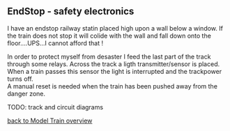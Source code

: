 <!DOCTYPE html>

<head>
</head>
<body>
<h2>EndStop - safety electronics</h2>
<p>I have an endstop railway statin placed high upon a wall below a window. If the train does not stop it will colide with the wall and fall down onto the floor....UPS...I cannot afford that !</p>
<p>In order to protect myself from desaster I feed the last part of the track through some relays. Across the track a ligth transmitter/sensor is placed. When a train passes this sensor the light is interrupted and the trackpower turns off.<br/>A manual reset is needed when the train has been pushed away from the danger zone.</p>  
<p>TODO: track and circuit diagrams</p>   
<p><a href="../#ModelTrain">back to Model Train overview</a></p> 
</body>
</html>
